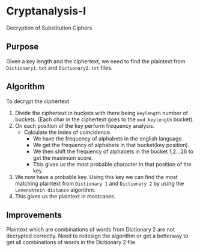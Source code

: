 Cryptanalysis-I
===============

Decryption of Substitution Ciphers

Purpose
-------

Given a key length and the ciphertext, we need to find the plaintext from `Dictionary1.txt` and `Dictionary2.txt` files.

Algorithm
----

To decrypt the ciphertext

1. Divide the ciphertext in buckets with there being `keylength` number of buckets. (Each char in the ciphertext goes to the `mod keylength` bucket).
2. On each position of the key perform frequency analysis.
    + Calculate the index of coincidence.
       - We have the frequency of alphabets in the english language.
       - We get the frequency of alphabets in that bucket(key position).
       - We then shift the frequency of alphabets in the bucket 1,2...26 to get the maximum score. 
       - This gives us the most probable character in that position of the key.
3. We now have a probable key. Using this key we can find the most matching plaintext from `Dictionary 1` and `Dictionary 2` by using the `Levenshtein distance` algorithm.
4. This gives us the plaintext in mostcases.


Improvements
------------

Plaintext which are combinations of words from Dictionary 2 are not decrypted correctly.
Need to redesign the algorithm or get a betterway to get all combinations of words in the Dictionary 2 file.
